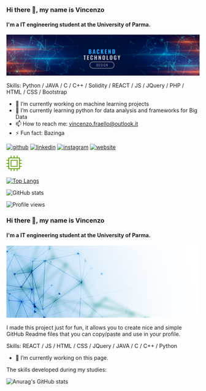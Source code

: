 ### Hi there 👋, my name is Vincenzo
#### I'm a IT engineering student at the University of Parma.
![I'm a IT engineering student at the University of Parma.](https://github.com/iamvincenzo/WebSite/blob/main/img/22585.jpg)


Skills: Python / JAVA / C / C++ / Solidity / REACT / JS / JQuery / PHP / HTML / CSS / Bootstrap

- 🔭 I’m currently working on machine learning projects 
- 🌱 I’m currently learning python for data analysis and frameworks for Big Data 
- 📫 How to reach me: vincenzo.fraello@outlook.it 
- ⚡ Fun fact: Bazinga 


[<img src='https://cdn.jsdelivr.net/npm/simple-icons@3.0.1/icons/github.svg' alt='github' height='40'>](https://github.com/iamvincenzo)  [<img src='https://cdn.jsdelivr.net/npm/simple-icons@3.0.1/icons/linkedin.svg' alt='linkedin' height='40'>](https://www.linkedin.com/in/www.linkedin.com/in/vincenzo-fraello/)  [<img src='https://cdn.jsdelivr.net/npm/simple-icons@3.0.1/icons/instagram.svg' alt='instagram' height='40'>](https://www.instagram.com/iamvincenzofraello/)  [<img src='https://cdn.jsdelivr.net/npm/simple-icons@3.0.1/icons/icloud.svg' alt='website' height='40'>](https://iamvincenzo.github.io/WebSite/)  

<a href='https://docs.github.com/en/developers'><img src='https://raw.githubusercontent.com/acervenky/animated-github-badges/master/assets/devbadge.gif' width='40' height='40'></a> 

[![Top Langs](https://github-readme-stats.vercel.app/api/top-langs/?username=iamvincenzo)](https://github.com/anuraghazra/github-readme-stats)

![GitHub stats](https://github-readme-stats.vercel.app/api?username=iamvincenzo&show_icons=true)  

![Profile views](https://gpvc.arturio.dev/iamvincenzo)  


### Hi there 👋, my name is Vincenzo
#### I'm a IT engineering student at the University of Parma.
![I'm a IT engineering student at the University of Parma.](https://github.com/iamvincenzo/WebSite/blob/main/17973908.jpg)

I made this project just for fun, it allows you to create nice and simple GitHub Readme files that you can copy/paste and use in your profile.

Skills: REACT / JS / HTML / CSS / JQuery / JAVA / C / C++ / Python

- 🔭 I’m currently working on this page. 

The skills developed during my studies:

![Anurag's GitHub stats](https://github-readme-stats.vercel.app/api?username=iamvincenzo&theme=solarized-dark&show_icons=true)



<!--
**iamvincenzo/iamvincenzo** is a ✨ _special_ ✨ repository because its `README.md` (this file) appears on your GitHub profile.

Here are some ideas to get you started:

- 🔭 I’m currently working on ...
- 🌱 I’m currently learning ...
- 👯 I’m looking to collaborate on ...
- 🤔 I’m looking for help with ...
- 💬 Ask me about ...
- 📫 How to reach me: ...
- 😄 Pronouns: ...
- ⚡ Fun fact: ...
-->
